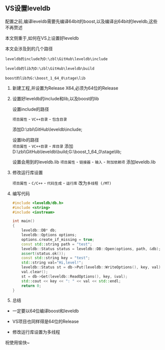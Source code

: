 ## VS设置leveldb ##

配置之前,编译leveldb需要先编译64bit的boost,以及编译出64bit的leveldb,这些不再赘述

本文侧重于,如何在VS上设置好leveldb

本文会涉及到的几个路径

```
leveldb的include为D:\zbl\GitHub\leveldb\include

leveldb的lib为D:\zbl\GitHub\leveldb\build

boost的lib为G:\boost_1_64_0\stage\lib
```

1. 新建工程,并设置为Release X64,必须为64位的Release

2. 设置好leveldb的include和lib,以及boost的lib

    设置include的路径  

    `项目属性` - `VC++目录` - `包含目录` 

    添加D:\zbl\GitHub\leveldb\include;

    设置lib的路径    
    `项目属性` - `VC++目录` - `库目录` 
    添加 D:\zbl\GitHub\leveldb\build;G:\boost_1_64_0\stage\lib;

    设置会用到的leveldb.lib `项目属性` - `链接器` - `输入` - `附加依赖项` 添加leveldb.lib

3. 修改运行库设置

    `项目属性` - `C/C++` - `代码生成` - `运行库`  改为`多线程 (/MT)`

4. 编写代码

    ```c++
    #include <leveldb/db.h>
    #include <string>
    #include <iostream>

    int main()
    {
        leveldb::DB* db;
        leveldb::Options options;
        options.create_if_missing = true;
        const std::string path = "test";
        leveldb::Status status = leveldb::DB::Open(options, path, &db);
        assert(status.ok());
        const std::string key = "test";
        std::string val="Hi,level!";
        leveldb::Status st = db->Put(leveldb::WriteOptions(), key, val);
        val.clear();
        st = db->Get(leveldb::ReadOptions(), key, &val);
        std::cout << key << ": " << val << std::endl;
        return 0;
    }
    ```

5. 总结

- 一定要以64位编译boost和leveldb

- VS项目也同样得是64位的Release

- 修改运行库设置为多线程

祝使用愉快~
